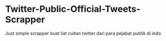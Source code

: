 # Twitter-Public-Official-Tweets-Scrapper


Just simple scrapper buat liat cuitan twitter dari para pejabat publik di indo
